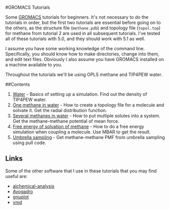 #GROMACS Tutorials

Some [GROMACS](http://www.gromacs.org) tutorials for beginners. It's not
necessary to do the tutorials in order, but the first two
tutorials are essential before going on to the others, as the structure file
(`methane.pdb`) and topology file (`topol.top`) for methane from tutorial 2 are
used in all subsequent tutorials. I've tested all of these tutorials with 5.0,
and they should work with 5.1 as well.

I assume you have some working knowledge of the command line. Specifically, you
should know how to make directories, change into them, and edit text files.
Obviously I also assume you have GROMACS installed on a machine available to you.

Throughout the tutorials we'll be using OPLS methane and TIP4PEW water.

##Contents

1. [Water](https://github.com/wesbarnett/gromacs-tutorials/blob/master/1_tip4pew_water/README.md) - Basics of setting up a simulation. Find out the
   density of TIP4PEW water.
2. [One methane in water](https://github.com/wesbarnett/gromacs-tutorials/blob/master/2_methane_in_water/README.md) - How to create a topology file
   for a molecule and solvate it. Get the radial distribution function.
3. [Several methanes in water](https://github.com/wesbarnett/gromacs-tutorials/blob/master/3_methanes_in_water/README.md) - How to put multiple
   solutes into a system. Get the methane-methane potential of mean force.
4. [Free energy of solvation of methane](https://github.com/wesbarnett/gromacs-tutorials/blob/master/4_methane_fe/README.md) - How to do a free energy
   simulation when coupling a molecule. Use MBAR to get the result.
5. [Umbrella sampling](https://github.com/wesbarnett/gromacs-tutorials/blob/master/5_umbrella/README.md) - Get methane-methane PMF from umbrella sampling using pull
   code.

## Links

Some of the other software that I use in these tutorials that you may find
useful are:

* [alchemical-analysis](https://github.com/MobleyLab/alchemical-analysis)
* [Avogadro](http://avogadro.cc/wiki/Main_Page)
* [gnuplot](http://www.gnuplot.info/)
* [vmd](http://www.ks.uiuc.edu/Research/vmd/)

